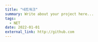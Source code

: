```yaml
---
title: "네트워크"
summary: Write about your project here...
tags:
  - NET
date: 2022-01-01
external_link: http://github.com
---
```

